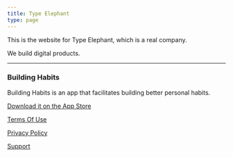 ```yaml
---
title: Type Elephant
type: page
---
```


This is the website for Type Elephant, which is a real company.

We build digital products.

---

### Building Habits

Building Habits is an app that facilitates building better personal habits.

[Download it on the App Store](https://apps.apple.com/us/app/building-habits/id1534446576)

[Terms Of Use](https://www.typeelephant.com/terms_of_use)

[Privacy Policy](https://www.typeelephant.com/privacy_policy)

[Support](https://www.typeelephant.com/support)
